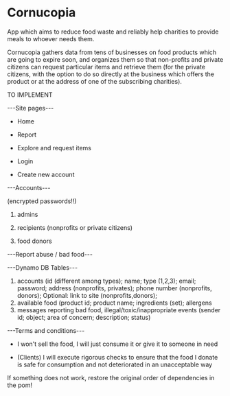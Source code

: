 # Cornucopia


App which aims to reduce food waste and reliably help charities to provide meals to whoever needs them.

Cornucopia gathers data from tens of businesses on food products which are going to expire soon, and organizes them so that non-profits and private citizens can request particular items and retrieve them (for the private citizens, with the option to do so directly at the business which offers the product or at the address of one of the subscribing charities).


TO IMPLEMENT

---Site pages---

- Home

- Report

- Explore and request items

- Login

- Create new account


---Accounts---

(encrypted passwords!!)

1) admins

2) recipients (nonprofits or private citizens)

3) food donors


---Report abuse / bad food---


---Dynamo DB Tables---

1) accounts (id (different among types); name; type (1,2,3); email; password; address (nonprofits, privates); phone number (nonprofits, donors); Optional: link to site (nonprofits,donors);
2) available food (product id; product name; ingredients (set); allergens
3) messages reporting bad food, illegal/toxic/inappropriate events (sender id; object; area of concern; description; status)

---Terms and conditions---

- I won't sell the food, I will just consume it or give it to someone in need

- (Clients) I will execute rigorous checks to ensure that the food I donate is safe for consumption and not deteriorated in an unacceptable way


If something does not work, restore the original order of dependencies in the pom!
